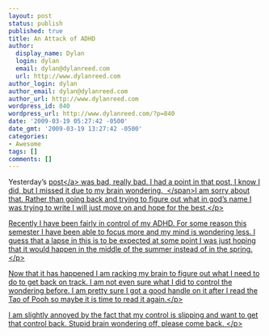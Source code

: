 ```yaml
---
layout: post
status: publish
published: true
title: An Attack of ADHD
author:
  display_name: Dylan
  login: dylan
  email: dylan@dylanreed.com
  url: http://www.dylanreed.com
author_login: dylan
author_email: dylan@dylanreed.com
author_url: http://www.dylanreed.com
wordpress_id: 840
wordpress_url: http://www.dylanreed.com/?p=840
date: '2009-03-19 05:27:42 -0500'
date_gmt: '2009-03-19 13:27:42 -0500'
categories:
- Awesome
tags: []
comments: []
---
```

<p class="MsoNormal">Yesterday&rsquo;s <a href="http:&#47;&#47;www.dylanreed.com&#47;2009&#47;03&#47;18&#47;a-new-fighter-has-entered-the-ring&#47;">post<&#47;a> was bad, really bad. I had a point in that post, I know I did, but I missed it due to my brain wondering.<span>&nbsp; <&#47;span>I am sorry about that. Rather than going back and trying to figure out what in god&rsquo;s name I was trying to write I will just move on and hope for the best.<&#47;p></p>
<p class="MsoNormal">Recently I have been fairly in control of my ADHD. For some reason this semester I have been able to focus more and my mind is wondering less. I guess that a lapse in this is to be expected at some point I was just hoping that it would happen in the middle of the summer instead of in the spring.<&#47;p></p>
<p class="MsoNormal">Now that it has happened I am racking my brain to figure out what I need to do to get back on track. I am not even sure what I did to control the wondering before. I am pretty sure I got a good handle on it after I read the Tao of Pooh so maybe it is time to read it again.<&#47;p></p>
<p class="MsoNormal">I am slightly annoyed by the fact that my control is slipping and want to get that control back. Stupid brain wondering off, please come back.&nbsp;<&#47;p></p>
